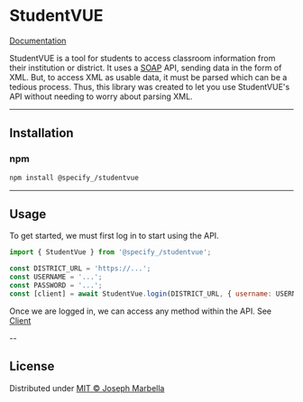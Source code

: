 # StudentVUE

[Documentation](https://eggaming.github.io/studentvue.js/)

StudentVUE is a tool for students to access classroom information from their institution or district. It uses a [SOAP](https://en.wikipedia.org/wiki/SOAP) API, sending data in the form of XML. But, to access XML as usable data, it must be parsed which can be a tedious process. Thus, this library was created to let you use StudentVUE's API without needing to worry about parsing XML.

---

## Installation

### npm

```sh
npm install @specify_/studentvue
```

---

## Usage

To get started, we must first log in to start using the API.

```js
import { StudentVue } from '@specify_/studentvue';

const DISTRICT_URL = 'https://...';
const USERNAME = '...';
const PASSWORD = '...';
const [client] = await StudentVue.login(DISTRICT_URL, { username: USERNAME, password: PASSWORD });
```

Once we are logged in, we can access any method within the API. See [Client](https://eggaming.github.io/studentvue.js/Client.html)

--

## License

Distributed under [MIT © Joseph Marbella](https://github.com/EGGaming/studentvue.js/blob/main/LICENSE)
